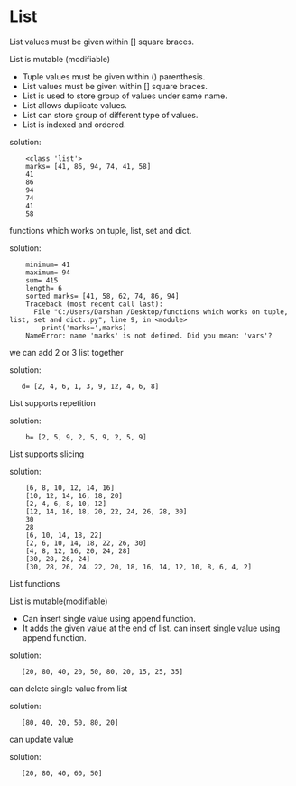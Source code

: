 # List
List values must be given within [] square braces.

List is mutable (modifiable)
* Tuple values must be given within () parenthesis.
* List values must be given within [] square braces.
* List is used to store group of values under same name.
* List allows duplicate values.
* List can store group of different type of values.
* List is indexed and ordered.

solution:

        <class 'list'>
        marks= [41, 86, 94, 74, 41, 58]
        41
        86
        94
        74
        41
        58
        
       
functions which works on tuple, list, set and dict.

solution:

        minimum= 41
        maximum= 94
        sum= 415
        length= 6
        sorted marks= [41, 58, 62, 74, 86, 94]
        Traceback (most recent call last):
          File "C:/Users/Darshan /Desktop/functions which works on tuple, list, set and dict..py", line 9, in <module>
            print('marks=',marks)
        NameError: name 'marks' is not defined. Did you mean: 'vars'?
        
we can add 2 or 3 list together

solution:

       d= [2, 4, 6, 1, 3, 9, 12, 4, 6, 8]
     
List supports repetition

solution:

        b= [2, 5, 9, 2, 5, 9, 2, 5, 9]
        
 List supports slicing
 
 solution:

        [6, 8, 10, 12, 14, 16]
        [10, 12, 14, 16, 18, 20]
        [2, 4, 6, 8, 10, 12]
        [12, 14, 16, 18, 20, 22, 24, 26, 28, 30]
        30
        28
        [6, 10, 14, 18, 22]
        [2, 6, 10, 14, 18, 22, 26, 30]
        [4, 8, 12, 16, 20, 24, 28]
        [30, 28, 26, 24]
        [30, 28, 26, 24, 22, 20, 18, 16, 14, 12, 10, 8, 6, 4, 2]

List functions 

 List is mutable(modifiable)
  *  Can insert single value using append function.
  * It adds the given value at the end of list.
    can insert single value using append function.

solution:

       [20, 80, 40, 20, 50, 80, 20, 15, 25, 35]
       
can delete single value from list   

solution:  

       [80, 40, 20, 50, 80, 20]

can update value

solution:

       [20, 80, 40, 60, 50]

